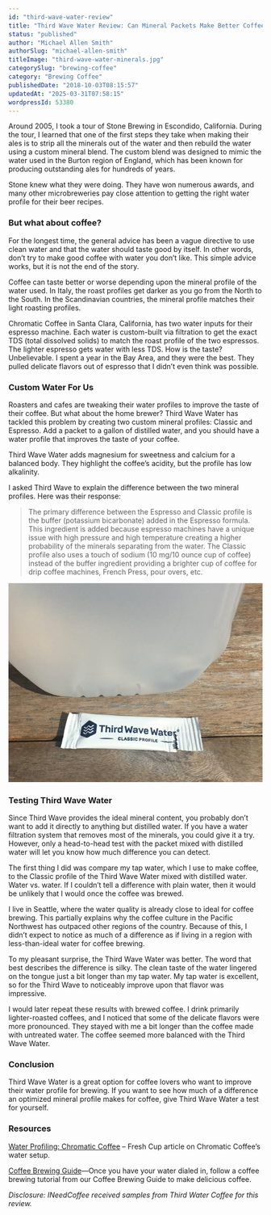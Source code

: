```yaml
---
id: "third-wave-water-review"
title: "Third Wave Water Review: Can Mineral Packets Make Better Coffee?"
status: "published"
author: "Michael Allen Smith"
authorSlug: "michael-allen-smith"
titleImage: "third-wave-water-minerals.jpg"
categorySlug: "brewing-coffee"
category: "Brewing Coffee"
publishedDate: "2018-10-03T08:15:57"
updatedAt: "2025-03-31T07:58:15"
wordpressId: 53380
---
```


Around 2005, I took a tour of Stone Brewing in Escondido, California. During the tour, I learned that one of the first steps they take when making their ales is to strip all the minerals out of the water and then rebuild the water using a custom mineral blend. The custom blend was designed to mimic the water used in the Burton region of England, which has been known for producing outstanding ales for hundreds of years.

Stone knew what they were doing. They have won numerous awards, and many other microbreweries pay close attention to getting the right water profile for their beer recipes.

### But what about coffee?

For the longest time, the general advice has been a vague directive to use clean water and that the water should taste good by itself. In other words, don’t try to make good coffee with water you don’t like. This simple advice works, but it is not the end of the story.

Coffee can taste better or worse depending upon the mineral profile of the water used. In Italy, the roast profiles get darker as you go from the North to the South. In the Scandinavian countries, the mineral profile matches their light roasting profiles.

Chromatic Coffee in Santa Clara, California, has two water inputs for their espresso machine. Each water is custom-built via filtration to get the exact TDS (total dissolved solids) to match the roast profile of the two espressos. The lighter espresso gets water with less TDS. How is the taste? Unbelievable. I spent a year in the Bay Area, and they were the best. They pulled delicate flavors out of espresso that I didn’t even think was possible.

### Custom Water For Us

Roasters and cafes are tweaking their water profiles to improve the taste of their coffee. But what about the home brewer? Third Wave Water has tackled this problem by creating two custom mineral profiles: Classic and Espresso. Add a packet to a gallon of distilled water, and you should have a water profile that improves the taste of your coffee.

Third Wave Water adds magnesium for sweetness and calcium for a balanced body. They highlight the coffee’s acidity, but the profile has low alkalinity.

I asked Third Wave to explain the difference between the two mineral profiles. Here was their response:

> The primary difference between the Espresso and Classic profile is the buffer (potassium bicarbonate) added in the Espresso formula. This ingredient is added because espresso machines have a unique issue with high pressure and high temperature creating a higher probability of the minerals separating from the water. The Classic profile also uses a touch of sodium (10 mg/10 ounce cup of coffee) instead of the buffer ingredient providing a brighter cup of coffee for drip coffee machines, French Press, pour overs, etc.

![mix third wave water](third-wave-water-classic.jpg)

### Testing Third Wave Water

Since Third Wave provides the ideal mineral content, you probably don’t want to add it directly to anything but distilled water. If you have a water filtration system that removes most of the minerals, you could give it a try. However, only a head-to-head test with the packet mixed with distilled water will let you know how much difference you can detect.

The first thing I did was compare my tap water, which I use to make coffee, to the Classic profile of the Third Wave Water mixed with distilled water. Water vs. water. If I couldn’t tell a difference with plain water, then it would be unlikely that I would once the coffee was brewed.

I live in Seattle, where the water quality is already close to ideal for coffee brewing. This partially explains why the coffee culture in the Pacific Northwest has outpaced other regions of the country. Because of this, I didn’t expect to notice as much of a difference as if living in a region with less-than-ideal water for coffee brewing.

To my pleasant surprise, the Third Wave Water was better. The word that best describes the difference is silky. The clean taste of the water lingered on the tongue just a bit longer than my tap water. My tap water is excellent, so for the Third Wave to noticeably improve upon that flavor was impressive.

I would later repeat these results with brewed coffee. I drink primarily lighter-roasted coffees, and I noticed that some of the delicate flavors were more pronounced. They stayed with me a bit longer than the coffee made with untreated water. The coffee seemed more balanced with the Third Wave Water.

### Conclusion

Third Wave Water is a great option for coffee lovers who want to improve their water profile for brewing. If you want to see how much of a difference an optimized mineral profile makes for coffee, give Third Wave Water a test for yourself.

### Resources

[Water Profiling: Chromatic Coffee](https://freshcup.com/water-profiling-chromatic-coffee/) – Fresh Cup article on Chromatic Coffee’s water setup.

[Coffee Brewing Guide](/coffee-brewing-guide/)—Once you have your water dialed in, follow a coffee brewing tutorial from our Coffee Brewing Guide to make delicious coffee.

*Disclosure: INeedCoffee received samples from Third Water Coffee for this review.*
